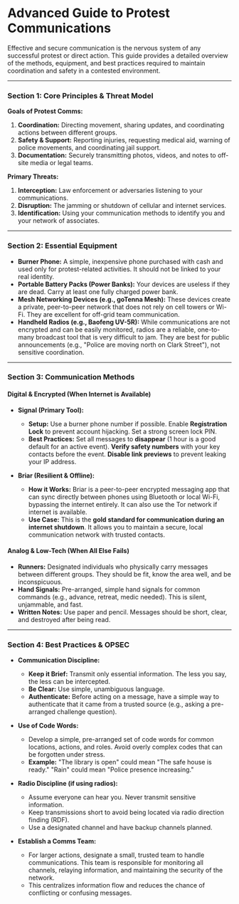 # Advanced Guide to Protest Communications

Effective and secure communication is the nervous system of any successful protest or direct action. This guide provides a detailed overview of the methods, equipment, and best practices required to maintain coordination and safety in a contested environment.

---

### **Section 1: Core Principles & Threat Model**

**Goals of Protest Comms:**
1.  **Coordination:** Directing movement, sharing updates, and coordinating actions between different groups.
2.  **Safety & Support:** Reporting injuries, requesting medical aid, warning of police movements, and coordinating jail support.
3.  **Documentation:** Securely transmitting photos, videos, and notes to off-site media or legal teams.

**Primary Threats:**
1.  **Interception:** Law enforcement or adversaries listening to your communications.
2.  **Disruption:** The jamming or shutdown of cellular and internet services.
3.  **Identification:** Using your communication methods to identify you and your network of associates.

---

### **Section 2: Essential Equipment**

*   **Burner Phone:** A simple, inexpensive phone purchased with cash and used only for protest-related activities. It should not be linked to your real identity.
*   **Portable Battery Packs (Power Banks):** Your devices are useless if they are dead. Carry at least one fully charged power bank.
*   **Mesh Networking Devices (e.g., goTenna Mesh):** These devices create a private, peer-to-peer network that does not rely on cell towers or Wi-Fi. They are excellent for off-grid team communication.
*   **Handheld Radios (e.g., Baofeng UV-5R):** While communications are not encrypted and can be easily monitored, radios are a reliable, one-to-many broadcast tool that is very difficult to jam. They are best for public announcements (e.g., "Police are moving north on Clark Street"), not sensitive coordination.

---

### **Section 3: Communication Methods**

#### **Digital & Encrypted (When Internet is Available)**

*   **Signal (Primary Tool):**
    *   **Setup:** Use a burner phone number if possible. Enable **Registration Lock** to prevent account hijacking. Set a strong screen lock PIN.
    *   **Best Practices:** Set all messages to **disappear** (1 hour is a good default for an active event). **Verify safety numbers** with your key contacts before the event. **Disable link previews** to prevent leaking your IP address.

*   **Briar (Resilient & Offline):**
    *   **How it Works:** Briar is a peer-to-peer encrypted messaging app that can sync directly between phones using Bluetooth or local Wi-Fi, bypassing the internet entirely. It can also use the Tor network if internet is available.
    *   **Use Case:** This is the **gold standard for communication during an internet shutdown**. It allows you to maintain a secure, local communication network with trusted contacts.

#### **Analog & Low-Tech (When All Else Fails)**

*   **Runners:** Designated individuals who physically carry messages between different groups. They should be fit, know the area well, and be inconspicuous.
*   **Hand Signals:** Pre-arranged, simple hand signals for common commands (e.g., advance, retreat, medic needed). This is silent, unjammable, and fast.
*   **Written Notes:** Use paper and pencil. Messages should be short, clear, and destroyed after being read.

---

### **Section 4: Best Practices & OPSEC**

*   **Communication Discipline:**
    *   **Keep it Brief:** Transmit only essential information. The less you say, the less can be intercepted.
    *   **Be Clear:** Use simple, unambiguous language.
    *   **Authenticate:** Before acting on a message, have a simple way to authenticate that it came from a trusted source (e.g., asking a pre-arranged challenge question).

*   **Use of Code Words:**
    *   Develop a simple, pre-arranged set of code words for common locations, actions, and roles. Avoid overly complex codes that can be forgotten under stress.
    *   **Example:** "The library is open" could mean "The safe house is ready." "Rain" could mean "Police presence increasing."

*   **Radio Discipline (if using radios):**
    *   Assume everyone can hear you. Never transmit sensitive information.
    *   Keep transmissions short to avoid being located via radio direction finding (RDF).
    *   Use a designated channel and have backup channels planned.

*   **Establish a Comms Team:**
    *   For larger actions, designate a small, trusted team to handle communications. This team is responsible for monitoring all channels, relaying information, and maintaining the security of the network.
    *   This centralizes information flow and reduces the chance of conflicting or confusing messages.
